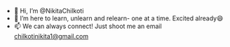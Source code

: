- 👋 Hi, I’m @NikitaChilkoti
- 🌱 I’m here to learn, unlearn and relearn- one at a time. Excited already😄
- 📫 We can always connect! Just shoot me an email chilkotinikita1@gmail.com
